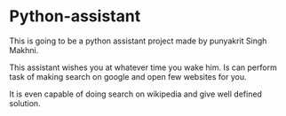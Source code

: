 # Python-assistant
This is going to be a python assistant project made by punyakrit Singh Makhni.

This assistant wishes you at whatever time you wake him.
Is can perform task of making search on google and open few websites for you.

It is even capable of doing search on wikipedia and give well defined solution.
